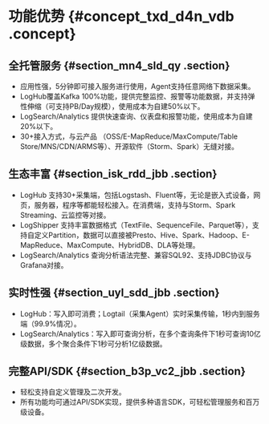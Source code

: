 # 功能优势 {#concept_txd_d4n_vdb .concept}

## 全托管服务 {#section_mn4_sld_qy .section}

-   应用性强，5分钟即可接入服务进行使用，Agent支持任意网络下数据采集。
-   LogHub覆盖Kafka 100%功能，提供完整监控、报警等功能数据，并支持弹性伸缩（可支持PB/Day规模），使用成本为自建50%以下。
-   LogSearch/Analytics 提供快速查询、仪表盘和报警功能，使用成本为自建 20%以下。
-   30+接入方式，与云产品 （OSS/E-MapReduce/MaxCompute/Table Store/MNS/CDN/ARMS等）、开源软件（Storm、Spark）无缝对接。

## 生态丰富 {#section_isk_rdd_jbb .section}

-   LogHub 支持30+采集端，包括Logstash、Fluent等，无论是嵌入式设备，网页，服务器，程序等都能轻松接入。在消费端，支持与Storm、Spark Streaming、云监控等对接。
-   LogShipper 支持丰富数据格式（TextFile、SequenceFile、Parquet等），支持自定义Partition，数据可以直接被Presto、Hive、Spark、Hadoop、E-MapReduce、MaxCompute、HybridDB、DLA等处理。
-   LogSearch/Analytics 查询分析语法完整、兼容SQL92、支持JDBC协议与Grafana对接。

## 实时性强 {#section_uyl_sdd_jbb .section}

-   LogHub：写入即可消费；Logtail（采集Agent）实时采集传输，1秒内到服务端（99.9%情况）。
-   LogSearch/Analytics：写入即可查询分析，在多个查询条件下1秒可查询10亿级数据，多个聚合条件下1秒可分析1亿级数据。

## 完整API/SDK {#section_b3p_vc2_jbb .section}

-   轻松支持自定义管理及二次开发。
-   所有功能均可通过API/SDK实现，提供多种语言SDK，可轻松管理服务和百万级设备。

